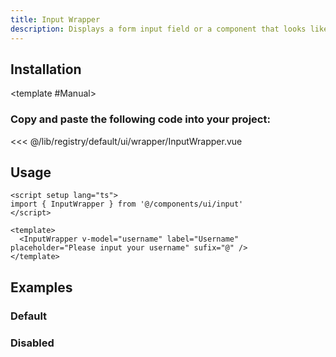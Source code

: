 ```yaml
---
title: Input Wrapper
description: Displays a form input field or a component that looks like an input field.
---
```


<ComponentPreview name="InputWrapperDemo" class="max-w-xs" />

## Installation

<TabPreview name="CLI">
<template #CLI>

```bash
npx shadcn-vue@latest add wrapper-input
```
</template>

<template #Manual>

<Steps>

### Copy and paste the following code into your project:

<<< @/lib/registry/default/ui/wrapper/InputWrapper.vue

</Steps>

</template>
</TabPreview>

## Usage

```vue
<script setup lang="ts">
import { InputWrapper } from '@/components/ui/input'
</script>

<template>
  <InputWrapper v-model="username" label="Username" placeholder="Please input your username" sufix="@" />
</template>
```

## Examples

### Default

<ComponentPreview name="InputWrapperDemo" class="max-w-xs" />

### Disabled

<ComponentPreview name="InputWrapperDisabledDemo" class="max-w-xs" />
